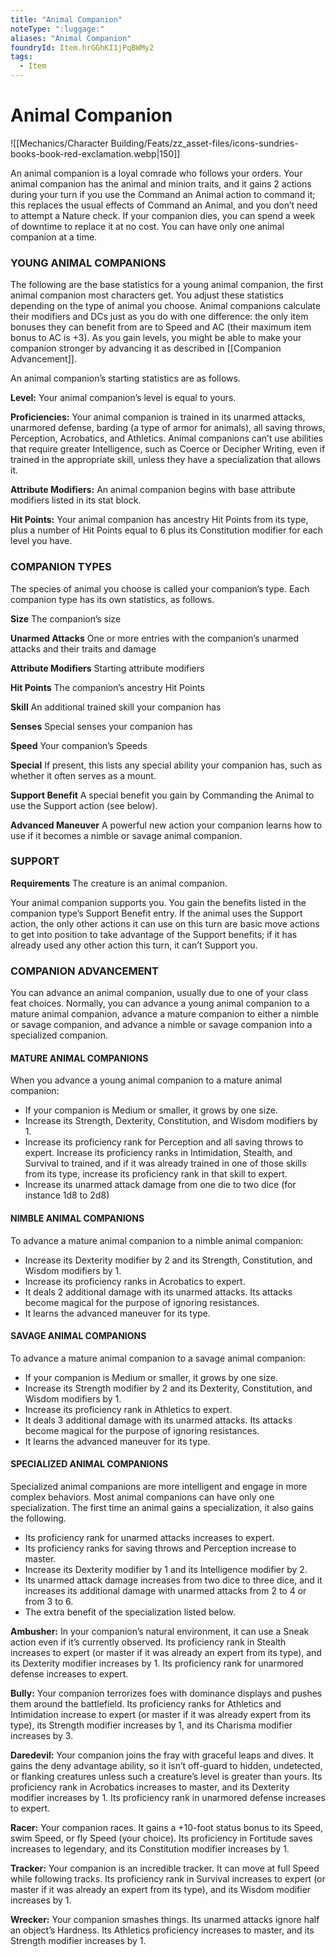 ```yaml
---
title: "Animal Companion"
noteType: ":luggage:"
aliases: "Animal Companion"
foundryId: Item.hrGGhKI1jPqBWMy2
tags:
  - Item
---
```


# Animal Companion
![[Mechanics/Character Building/Feats/zz_asset-files/icons-sundries-books-book-red-exclamation.webp|150]]

An animal companion is a loyal comrade who follows your orders. Your animal companion has the animal and minion traits, and it gains 2 actions during your turn if you use the Command an Animal action to command it; this replaces the usual effects of Command an Animal, and you don’t need to attempt a Nature check. If your companion dies, you can spend a week of downtime to replace it at no cost. You can have only one animal companion at a time.

### YOUNG ANIMAL COMPANIONS

The following are the base statistics for a young animal companion, the first animal companion most characters get. You adjust these statistics depending on the type of animal you choose. Animal companions calculate their modifiers and DCs just as you do with one difference: the only item bonuses they can benefit from are to Speed and AC (their maximum item bonus to AC is +3). As you gain levels, you might be able to make your companion stronger by advancing it as described in [[Companion Advancement]].

An animal companion’s starting statistics are as follows.

**Level:** Your animal companion’s level is equal to yours.

**Proficiencies:** Your animal companion is trained in its unarmed attacks, unarmored defense, barding (a type of armor for animals), all saving throws, Perception, Acrobatics, and Athletics. Animal companions can’t use abilities that require greater Intelligence, such as Coerce or Decipher Writing, even if trained in the appropriate skill, unless they have a specialization that allows it.

**Attribute Modifiers:** An animal companion begins with base attribute modifiers listed in its stat block.

**Hit Points:** Your animal companion has ancestry Hit Points from its type, plus a number of Hit Points equal to 6 plus its Constitution modifier for each level you have.

### COMPANION TYPES

The species of animal you choose is called your companion’s type. Each companion type has its own statistics, as follows.

**Size** The companion’s size

**Unarmed Attacks** One or more entries with the companion’s unarmed attacks and their traits and damage

**Attribute Modifiers** Starting attribute modifiers

**Hit Points** The companion’s ancestry Hit Points

**Skill** An additional trained skill your companion has

**Senses** Special senses your companion has

**Speed** Your companion’s Speeds

**Special** If present, this lists any special ability your companion has, such as whether it often serves as a mount.

**Support Benefit** A special benefit you gain by Commanding the Animal to use the Support action (see below).

**Advanced Maneuver** A powerful new action your companion learns how to use if it becomes a nimble or savage animal companion.

### SUPPORT 

**Requirements** The creature is an animal companion.

Your animal companion supports you. You gain the benefits listed in the companion type’s Support Benefit entry. If the animal uses the Support action, the only other actions it can use on this turn are basic move actions to get into position to take advantage of the Support benefits; if it has already used any other action this turn, it can’t Support you.

### COMPANION ADVANCEMENT

You can advance an animal companion, usually due to one of your class feat choices. Normally, you can advance a young animal companion to a mature animal companion, advance a mature companion to either a nimble or savage companion, and advance a nimble or savage companion into a specialized companion.

#### MATURE ANIMAL COMPANIONS

When you advance a young animal companion to a mature animal companion:

- If your companion is Medium or smaller, it grows by one size.
- Increase its Strength, Dexterity, Constitution, and Wisdom modifiers by 1.
- Increase its proficiency rank for Perception and all saving throws to expert. Increase its proficiency ranks in Intimidation, Stealth, and Survival to trained, and if it was already trained in one of those skills from its type, increase its proficiency rank in that skill to expert.
- Increase its unarmed attack damage from one die to two dice (for instance 1d8 to 2d8)

#### NIMBLE ANIMAL COMPANIONS

To advance a mature animal companion to a nimble animal companion:

- Increase its Dexterity modifier by 2 and its Strength, Constitution, and Wisdom modifiers by 1.
- Increase its proficiency ranks in Acrobatics to expert.
- It deals 2 additional damage with its unarmed attacks. Its attacks become magical for the purpose of ignoring resistances.
- It learns the advanced maneuver for its type.

#### SAVAGE ANIMAL COMPANIONS

To advance a mature animal companion to a savage animal companion:

- If your companion is Medium or smaller, it grows by one size.
- Increase its Strength modifier by 2 and its Dexterity, Constitution, and Wisdom modifiers by 1.
- Increase its proficiency rank in Athletics to expert.
- It deals 3 additional damage with its unarmed attacks. Its attacks become magical for the purpose of ignoring resistances.
- It learns the advanced maneuver for its type.

#### SPECIALIZED ANIMAL COMPANIONS

Specialized animal companions are more intelligent and engage in more complex behaviors. Most animal companions can have only one specialization. The first time an animal gains a specialization, it also gains the following.

- Its proficiency rank for unarmed attacks increases to expert.
- Its proficiency ranks for saving throws and Perception increase to master.
- Increase its Dexterity modifier by 1 and its Intelligence modifier by 2.
- Its unarmed attack damage increases from two dice to three dice, and it increases its additional damage with unarmed attacks from 2 to 4 or from 3 to 6.
- The extra benefit of the specialization listed below.

**Ambusher:** In your companion’s natural environment, it can use a Sneak action even if it’s currently observed. Its proficiency rank in Stealth increases to expert (or master if it was already an expert from its type), and its Dexterity modifier increases by 1. Its proficiency rank for unarmored defense increases to expert.

**Bully:** Your companion terrorizes foes with dominance displays and pushes them around the battlefield. Its proficiency ranks for Athletics and Intimidation increase to expert (or master if it was already expert from its type), its Strength modifier increases by 1, and its Charisma modifier increases by 3.

**Daredevil:** Your companion joins the fray with graceful leaps and dives. It gains the deny advantage ability, so it isn’t off-guard to hidden, undetected, or flanking creatures unless such a creature’s level is greater than yours. Its proficiency rank in Acrobatics increases to master, and its Dexterity modifier increases by 1. Its proficiency rank in unarmored defense increases to expert.

**Racer:** Your companion races. It gains a +10-foot status bonus to its Speed, swim Speed, or fly Speed (your choice). Its proficiency in Fortitude saves increases to legendary, and its Constitution modifier increases by 1.

**Tracker:** Your companion is an incredible tracker. It can move at full Speed while following tracks. Its proficiency rank in Survival increases to expert (or master if it was already an expert from its type), and its Wisdom modifier increases by 1.

**Wrecker:** Your companion smashes things. Its unarmed attacks ignore half an object’s Hardness. Its Athletics proficiency increases to master, and its Strength modifier increases by 1.
